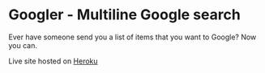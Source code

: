Googler - Multiline Google search
=================================

Ever have someone send you a list of items that you want to Google? Now you can.

Live site hosted on [Heroku](http://calm-citadel-3860.herokuapp.com/)